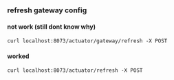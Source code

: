 ### refresh gateway config

#### not work (still dont know why)
`curl localhost:8073/actuator/gateway/refresh -X POST`

#### worked
`curl localhost:8073/actuator/refresh -X POST`



